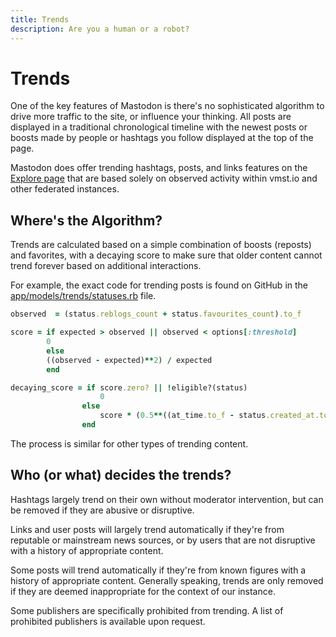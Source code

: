 ```yaml
---
title: Trends
description: Are you a human or a robot?
---
```


# Trends

One of the key features of Mastodon is there's no sophisticated algorithm to drive more traffic to the site, or influence your thinking.
All posts are displayed in a traditional chronological timeline with the newest posts or boosts made by people or hashtags you follow displayed at the top of the page.

Mastodon does offer trending hashtags, posts, and links features on the [Explore page](https://vmst.io/explore) that are based solely on observed activity within vmst.io and other federated instances.

## Where's the Algorithm?

Trends are calculated based on a simple combination of boosts (reposts) and favorites, with a decaying score to make sure that older content cannot trend forever based on additional interactions.

For example, the exact code for trending posts is found on GitHub in the [app/models/trends/statuses.rb](https://github.com/mastodon/mastodon/blob/main/app/models/trends/statuses.rb) file.

```ruby
observed  = (status.reblogs_count + status.favourites_count).to_f

score = if expected > observed || observed < options[:threshold]
        0
        else
        ((observed - expected)**2) / expected
        end

decaying_score = if score.zero? || !eligible?(status)
                    0
                else
                    score * (0.5**((at_time.to_f - status.created_at.to_f) / options[:score_halflife].to_f))
                end
```

The process is similar for other types of trending content.

## Who (or what) decides the trends?

Hashtags largely trend on their own without moderator intervention, but can be removed if they are abusive or disruptive.

Links and user posts will largely trend automatically if they're from reputable or mainstream news sources, or by users that are not disruptive with a history of appropriate content.

Some posts will trend automatically if they're from known figures with a history of appropriate content.
Generally speaking, trends are only removed if they are deemed inappropriate for the context of our instance.

Some publishers are specifically prohibited from trending.
A list of prohibited publishers is available upon request.
